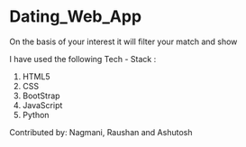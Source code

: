 # Dating_Web_App
On the basis of your interest it will filter your match and show

I have used the following Tech - Stack :
1. HTML5
2. CSS
3. BootStrap
4. JavaScript
5. Python





Contributed by: Nagmani, Raushan and Ashutosh
